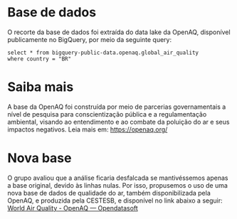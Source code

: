 # Base de dados
O recorte da base de dados foi extraída do data lake da OpenAQ, disponível publicamente no BigQuery, por meio da seguinte query:
```
select * from bigquery-public-data.openaq.global_air_quality
where country = "BR" 
```
# Saiba mais
A base da OpenAQ foi construída por meio de parcerias governamentais a nível de pesquisa para conscientização pública e a regulamentação ambiental, visando ao entendimento e ao combate da poluição do ar e seus impactos negativos.
Leia mais em:
https://openaq.org/

# Nova base
O grupo avaliou que a análise ficaria desfalcada se mantivéssemos apenas a base original, devido às linhas nulas. Por isso, propusemos o uso de uma nova base de dados de qualidade do ar, também disponibilizada pela OpenAQ, e produzida pela CESTESB, e disponível no link abaixo a seguir: [World Air Quality - OpenAQ — Opendatasoft](https://public.opendatasoft.com/explore/dataset/openaq/table/?disjunctive.city&disjunctive.location&disjunctive.measurements_parameter&sort=measurements_lastupdated)
